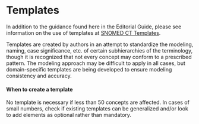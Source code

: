 # Templates

In addition to the guidance found here in the Editorial Guide, please see information on the use of templates at [SNOMED CT Templates](https://prod-confluence.ihtsdotools.org/display/SCTEMPLATES).

Templates are created by authors in an attempt to standardize the modeling, naming, case significance, etc. of certain subhierarchies of the terminology, though it is recognized that not every concept may conform to a prescribed pattern. The modeling approach may be difficult to apply in all cases, but domain-specific templates are being developed to ensure modeling consistency and accuracy.

#### When to create a template

No template is necessary if less than 50 concepts are affected. In cases of small numbers, check if existing templates can be generalized and/or look to add elements as optional rather than mandatory.
